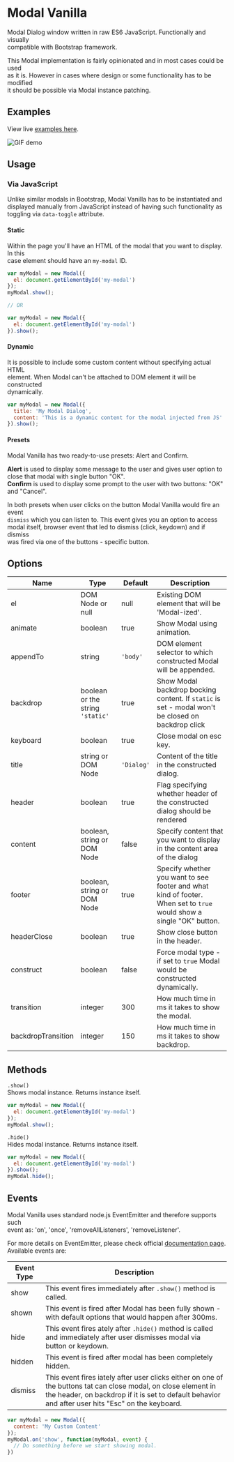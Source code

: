 # Modal Vanilla

Modal Dialog window written in raw ES6 JavaScript. Functionally and visually  
compatible with Bootstrap framework.  

This Modal implementation is fairly opinionated and in most cases could be used  
as it is. However in cases where design or some functionality has to be modified  
it should be possible via Modal instance patching.

## Examples

View live [examples here](https://kanecohen.github.io/modal-vanilla).  

![GIF demo](https://cloud.githubusercontent.com/assets/578455/12984169/9ee6515a-d0fd-11e5-92d7-8e3e8e57d144.gif)

## Usage

### Via JavaScript

Unlike similar modals in Bootstrap, Modal Vanilla has to be instantiated and  
displayed manually from JavaScript instead of having such functionality as toggling
via `data-toggle` attribute.

#### Static

Within the page you'll have an HTML of the modal that you want to display. In this  
case element should have an `my-modal` ID.  

````js
var myModal = new Modal({
  el: document.getElementById('my-modal')
});
myModal.show();

// OR

var myModal = new Modal({
  el: document.getElementById('my-modal')
}).show();

````

#### Dynamic
It is possible to include some custom content without specifying actual HTML  
element. When Modal can't be attached to DOM element it will be constructed  
dynamically.  

````js
var myModal = new Modal({
  title: 'My Modal Dialog',
  content: 'This is a dynamic content for the modal injected from JS'
}).show();
````

#### Presets
Modal Vanilla has two ready-to-use presets: Alert and Confirm.  

**Alert** is used to display some message to the user and gives user option to  
close that modal with single button "OK".  
**Confirm** is used to display some prompt to the user with two buttons: "OK" and "Cancel".  

In both presets when user clicks on the button Modal Vanilla would fire an event  
`dismiss` which you can listen to. This event gives you an option to access  
modal itself, browser event that led to dismiss (click, keydown) and if dismiss  
was fired via one of the buttons - specific button.  

## Options

| Name | Type | Default | Description |
| ---- | ---- | ------- | ----------- |
| el   | DOM Node or null | null | Existing DOM element that will be 'Modal-ized'. |
| animate | boolean | true | Show Modal using animation. |
| appendTo | string | `'body'` | DOM element selector to which constructed Modal will be appended. |
| backdrop | boolean or the string `'static'` | true | Show Modal backdrop bocking content. If `static` is set - modal won't be closed on backdrop click |
| keyboard | boolean | true | Close modal on esc key. |
| title | string or DOM Node | `'Dialog'` | Content of the title in the constructed dialog. |
| header | boolean | true | Flag specifying whether header of the constructed dialog should be rendered |
| content | boolean, string or DOM Node | false | Specify content that you want to display in the content area of the dialog |
| footer | boolean, string or DOM Node | true | Specify whether you want to see footer and what kind of footer. When set to `true` would show a single "OK" button. |
| headerClose | boolean | true | Show close button in the header. |
| construct | boolean | false | Force modal type - if set to `true` Modal would be constructed dynamically. |
| transition | integer | 300 | How much time in ms it takes to show the modal. |
| backdropTransition | integer | 150 | How much time in ms it takes to show backdrop. |

## Methods

`.show()`  
Shows modal instance. Returns instance itself.  
````js
var myModal = new Modal({
  el: document.getElementById('my-modal')
});
myModal.show();
````

`.hide()`  
Hides modal instance. Returns instance itself.  
````js
var myModal = new Modal({
  el: document.getElementById('my-modal')
}).show();
myModal.hide();
````

## Events

Modal Vanilla uses standard node.js EventEmitter and therefore supports such  
event as: 'on', 'once', 'removeAllListeners', 'removeListener'.

For more details on EventEmitter, please check official [documentation page](https://nodejs.org/api/events.html).  
Available events are:

| Event Type | Description |
| ---------- | ----------- |
| show | This event fires immediately after `.show()` method is called. |
| shown | This event is fired after Modal has been fully shown - with default options that would happen after 300ms. |
| hide | This event fires ately after `.hide()` method is called and immediately after user dismisses modal via button or keydown.  |
| hidden | This event is fired after modal has been completely hidden. |
| dismiss | This event fires iately after user clicks either on one of the buttons tat can close modal, on close element in the header, on backdrop if it is set to default behavior and after user hits "Esc" on the keyboard. |

````js
var myModal = new Modal({
  content: 'My Custom Content'
});
myModal.on('show', function(myModal, event) {
  // Do something before we start showing modal.
})
````
